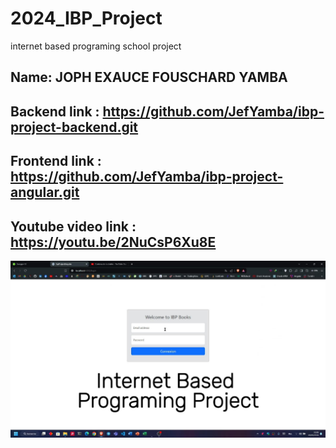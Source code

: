 # 2024_IBP_Project
internet based programing school project
## Name: JOPH EXAUCE FOUSCHARD YAMBA

## Backend link : https://github.com/JefYamba/ibp-project-backend.git
## Frontend link : https://github.com/JefYamba/ibp-project-angular.git
<space>

## Youtube video link : https://youtu.be/2NuCsP6Xu8E
<space>

![Screenshot](IBP-Project-Cover.jpg)


